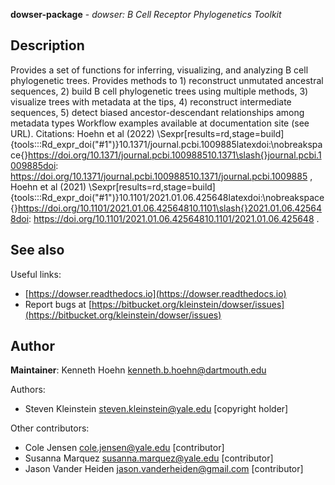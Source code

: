 **dowser-package** - *dowser: B Cell Receptor Phylogenetics Toolkit*

Description
--------------------

Provides a set of functions for inferring, visualizing, and analyzing B cell phylogenetic trees. Provides methods to 1) reconstruct unmutated ancestral sequences, 2) build B cell phylogenetic trees using multiple methods, 3) visualize trees with metadata at the tips, 4) reconstruct intermediate sequences, 5) detect biased ancestor-descendant relationships among metadata types Workflow examples available at documentation site (see URL). Citations: Hoehn et al (2022) \Sexpr[results=rd,stage=build]{tools:::Rd_expr_doi("#1")}10.1371/journal.pcbi.1009885latexdoi:\nobreakspace{}https://doi.org/10.1371/journal.pcbi.100988510.1371\slash{}journal.pcbi.1009885doi: https://doi.org/10.1371/journal.pcbi.100988510.1371/journal.pcbi.1009885
, Hoehn et al (2021) \Sexpr[results=rd,stage=build]{tools:::Rd_expr_doi("#1")}10.1101/2021.01.06.425648latexdoi:\nobreakspace{}https://doi.org/10.1101/2021.01.06.42564810.1101\slash{}2021.01.06.425648doi: https://doi.org/10.1101/2021.01.06.42564810.1101/2021.01.06.425648
.








See also
-------------------

Useful links:

+  [https://dowser.readthedocs.io](https://dowser.readthedocs.io)
+  Report bugs at [https://bitbucket.org/kleinstein/dowser/issues](https://bitbucket.org/kleinstein/dowser/issues)





Author
-------------------

**Maintainer**: Kenneth Hoehn [kenneth.b.hoehn@dartmouth.edu](kenneth.b.hoehn@dartmouth.edu)

Authors:

+  Steven Kleinstein [steven.kleinstein@yale.edu](steven.kleinstein@yale.edu) [copyright holder]


Other contributors:

+  Cole Jensen [cole.jensen@yale.edu](cole.jensen@yale.edu) [contributor]
+  Susanna Marquez [susanna.marquez@yale.edu](susanna.marquez@yale.edu) [contributor]
+  Jason Vander Heiden [jason.vanderheiden@gmail.com](jason.vanderheiden@gmail.com) [contributor]






